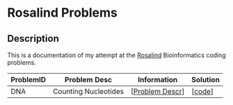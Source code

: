 # Rosalind Problems

## Description
This is a documentation of my attempt at the [Rosalind](https://rosalind.info) Bioinformatics coding problems.

| ProblemID | Problem Desc        | Information                                          | Solution                                                                                                         |
|-----------|---------------------|------------------------------------------------------|------------------------------------------------------------------------------------------------------------------|
| DNA       | Counting Nucleotides| [[Problem Descr](http://rosalind.info/problems/dna/)]| [[code](https://github.com/mayurathan/Rosalind_Problems/blob/main/String_Algorithms/Counting_DNA_Nucleotides.py)]| 



